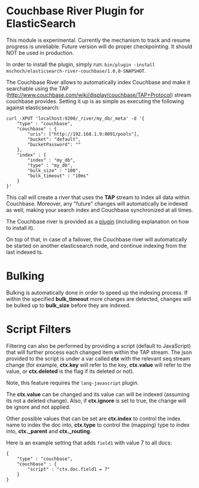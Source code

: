 Couchbase River Plugin for ElasticSearch
==================================

This module is experimental.  Currently the mechanism to track and resume progress is unreliable.  Future version will do proper checkpointing.  It should NOT be used in production.

In order to install the plugin, simply run: `bin/plugin -install mschoch/elasticsearch-river-couchbase/1.0.0-SNAPSHOT`.

The Couchbase River allows to automatically index Couchbase and make it searchable using the TAP (http://www.couchbase.com/wiki/display/couchbase/TAP+Protocol) stream couchbase provides. Setting it up is as simple as executing the following against elasticsearch:

    curl -XPUT 'localhost:9200/_river/my_db/_meta' -d '{
        "type" : "couchbase",
        "couchbase" : {
            "uris": ["http://192.168.1.9:8091/pools"],
            "bucket": "default",
            "bucketPassword": ""
        },
        "index" : {
            "index" : "my_db",
            "type" : "my_db",
            "bulk_size" : "100",
            "bulk_timeout" : "10ms"
        }
    }'

This call will create a river that uses the **TAP** stream to index all data within Couchbase. Moreover, any "future" changes will automatically be indexed as well, making your search index and Couchbase synchronized at all times.

The Couchbase river is provided as a [plugin](https://github.com/mschoch/elasticsearch-river-couchbase) (including explanation on how to install it).

On top of that, in case of a failover, the Couchbase river will automatically be started on another elasticsearch node, and continue indexing from the last indexed ts.

Bulking
======

Bulking is automatically done in order to speed up the indexing process. If within the specified **bulk_timeout** more changes are detected, changes will be bulked up to **bulk_size** before they are indexed.

Script Filters
=========

Filtering can also be performed by providing a script (default to JavaScript) that will further process each changed item within the TAP stream. The json provided to the script is under a var called **ctx** with the relevant seq stream change (for example, **ctx.key** will refer to the key, **ctx.value** will refer to the value, or **ctx.deleted** is the flag if its deleted or not).

Note, this feature requires the `lang-javascript` plugin.

The **ctx.value** can be changed and its value can will be indexed (assuming its not a deleted change). Also, if **ctx.ignore** is set to true, the change will be ignore and not applied.

Other possible values that can be set are **ctx.index** to control the index name to index the doc into, **ctx.type** to control the (mapping) type to index into, **ctx._parent** and **ctx._routing**.

Here is an example setting that adds `field1` with value 7 to all docs:

    {
        "type" : "couchbase",
        "couchbase" : {
            "script" : "ctx.doc.field1 = 7"
        }
    }